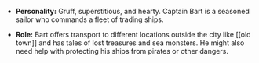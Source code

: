 
- **Personality:** Gruff, superstitious, and hearty. Captain Bart is a seasoned sailor who commands a fleet of trading ships.

- **Role:** Bart offers transport to different locations outside the city like [[old town]] and has tales of lost treasures and sea monsters. He might also need help with protecting his ships from pirates or other dangers.